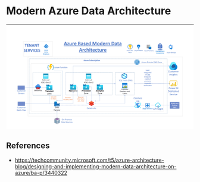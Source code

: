 # Modern Azure Data Architecture

![](img/modern-azure-data-architecture.png)

## References

- https://techcommunity.microsoft.com/t5/azure-architecture-blog/designing-and-implementing-modern-data-architecture-on-azure/ba-p/3440322
